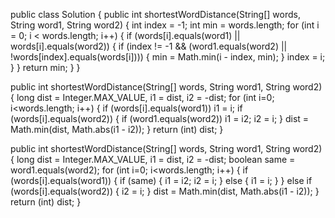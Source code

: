public class Solution {
    public int shortestWordDistance(String[] words, String word1, String word2) {
        int index = -1;
        int min = words.length;
        for (int i = 0; i < words.length; i++) {
            if (words[i].equals(word1) || words[i].equals(word2)) {
                if (index != -1 && (word1.equals(word2) || !words[index].equals(words[i]))) {
                    min = Math.min(i - index, min);
                }
                index = i;
            }
        }
        return min;
    }
}
    
    
public int shortestWordDistance(String[] words, String word1, String word2) {
    long dist = Integer.MAX_VALUE, i1 = dist, i2 = -dist;
    for (int i=0; i<words.length; i++) {
        if (words[i].equals(word1))
            i1 = i;
        if (words[i].equals(word2)) {
            if (word1.equals(word2))
                i1 = i2;
            i2 = i;
        }
        dist = Math.min(dist, Math.abs(i1 - i2));
    }
    return (int) dist;
}


public int shortestWordDistance(String[] words, String word1, String word2) {
    long dist = Integer.MAX_VALUE, i1 = dist, i2 = -dist;
    boolean same = word1.equals(word2);
    for (int i=0; i<words.length; i++) {
        if (words[i].equals(word1)) {
            if (same) {
                i1 = i2;
                i2 = i;
            } else {
                i1 = i;
            }
        } else if (words[i].equals(word2)) {
            i2 = i;
        }
        dist = Math.min(dist, Math.abs(i1 - i2));
    }
    return (int) dist;
}

